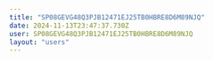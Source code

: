 ```yaml
---
title: "SP08GEVG48Q3PJB12471EJ25TB0HBRE8D6M89NJQ"
date: 2024-11-13T23:47:37.730Z
user: SP08GEVG48Q3PJB12471EJ25TB0HBRE8D6M89NJQ
layout: "users"
---
```

    